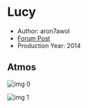 # Lucy

* Author: aron7awol
* [Forum Post](https://www.avsforum.com/threads/bass-eq-for-filtered-movies.2995212/post-56759212)
* Production Year: 2014

## Atmos

![img 0](https://i.imgur.com/IrIRJO3.jpg)

![img 1](https://i.imgur.com/RU5kfeL.png)

